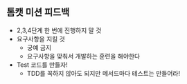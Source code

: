 ## 톰캣 미션 피드백

- 2,3,4단계 한 번에 진행하지 말 것
- 요구사항을 지킬 것
  - 궁예 금지
  - 요구사항을 맞춰서 개발하는 훈련을 해야한다
- Test 코드를 만들자!
  - TDD를 꼭하지 않아도 되지만 메서드마다 테스트는 만들어라!